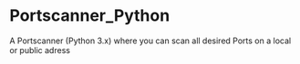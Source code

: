 # Portscanner_Python
A Portscanner (Python 3.x) where you can scan all desired Ports on a local or public adress
